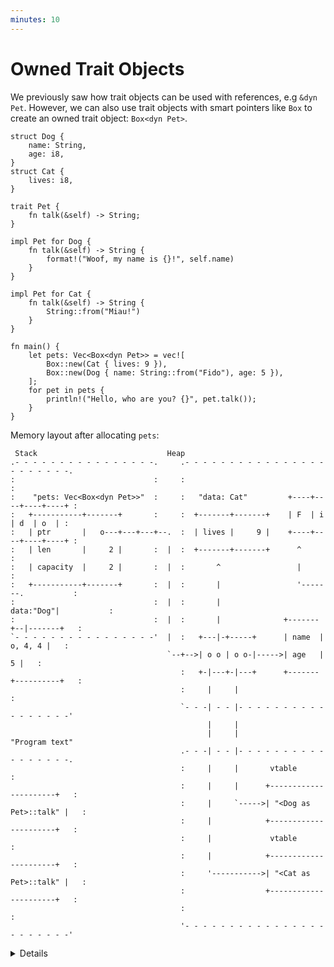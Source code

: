 ```yaml
---
minutes: 10
---
```


# Owned Trait Objects

We previously saw how trait objects can be used with references, e.g `&dyn Pet`.
However, we can also use trait objects with smart pointers like `Box` to create
an owned trait object: `Box<dyn Pet>`.

```rust,editable
struct Dog {
    name: String,
    age: i8,
}
struct Cat {
    lives: i8,
}

trait Pet {
    fn talk(&self) -> String;
}

impl Pet for Dog {
    fn talk(&self) -> String {
        format!("Woof, my name is {}!", self.name)
    }
}

impl Pet for Cat {
    fn talk(&self) -> String {
        String::from("Miau!")
    }
}

fn main() {
    let pets: Vec<Box<dyn Pet>> = vec![
        Box::new(Cat { lives: 9 }),
        Box::new(Dog { name: String::from("Fido"), age: 5 }),
    ];
    for pet in pets {
        println!("Hello, who are you? {}", pet.talk());
    }
}
```

Memory layout after allocating `pets`:

```bob
 Stack                             Heap
.- - - - - - - - - - - - - - - -.     .- - - - - - - - - - - - - - - - - - - - - - -.
:                               :     :                                             :
:    "pets: Vec<Box<dyn Pet>>"  :     :   "data: Cat"         +----+----+----+----+ :
:   +-----------+-------+       :     :  +-------+-------+    | F  | i  | d  | o  | :
:   | ptr       |   o---+---+---+--.  :  | lives |     9 |    +----+----+----+----+ :
:   | len       |     2 |       :  |  :  +-------+-------+      ^                   :
:   | capacity  |     2 |       :  |  :       ^                 |                   :
:   +-----------+-------+       :  |  :       |                 '-------.           :
:                               :  |  :       |               data:"Dog"|           :
:                               :  |  :       |              +-------+--|-------+   :
`- - - - - - - - - - - - - - - -'  |  :   +---|-+-----+      | name  |  o, 4, 4 |   :
                                   `--+-->| o o | o o-|----->| age   |        5 |   :
                                      :   +-|---+-|---+      +-------+----------+   :
                                      :     |     |                                 :
                                      `- - -| - - |- - - - - - - - - - - - - - - - -'
                                            |     |
                                            |     |                      "Program text"
                                      .- - -| - - |- - - - - - - - - - - - - - - - -.
                                      :     |     |       vtable                    :
                                      :     |     |      +----------------------+   :
                                      :     |     `----->| "<Dog as Pet>::talk" |   :
                                      :     |            +----------------------+   :
                                      :     |             vtable                    :
                                      :     |            +----------------------+   :
                                      :     '----------->| "<Cat as Pet>::talk" |   :
                                      :                  +----------------------+   :
                                      :                                             :
                                      '- - - - - - - - - - - - - - - - - - - - - - -'
```

<details>

- Types that implement a given trait may be of different sizes. This makes it
  impossible to have things like `Vec<dyn Pet>` in the example above.
- `dyn Pet` is a way to tell the compiler about a dynamically sized type that
  implements `Pet`.
- In the example, `pets` is allocated on the stack and the vector data is on the
  heap. The two vector elements are _fat pointers_:
  - A fat pointer is a double-width pointer. It has two components: a pointer to
    the actual object and a pointer to the [virtual method table] (vtable) for
    the `Pet` implementation of that particular object.
  - The data for the `Dog` named Fido is the `name` and `age` fields. The `Cat`
    has a `lives` field.
- Compare these outputs in the above example:
  ```rust,ignore
  println!("{} {}", std::mem::size_of::<Dog>(), std::mem::size_of::<Cat>());
  println!("{} {}", std::mem::size_of::<&Dog>(), std::mem::size_of::<&Cat>());
  println!("{}", std::mem::size_of::<&dyn Pet>());
  println!("{}", std::mem::size_of::<Box<dyn Pet>>());
  ```

[virtual method table]: https://en.wikipedia.org/wiki/Virtual_method_table

</details>
